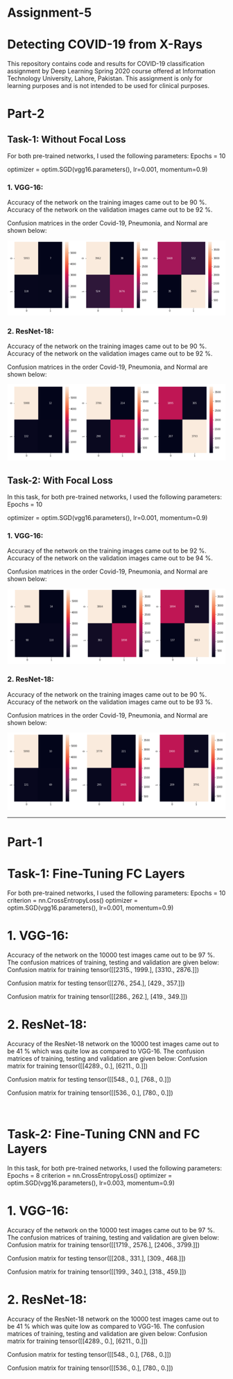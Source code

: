 # Assignment-5
# Detecting COVID-19 from X-Rays

This repository contains code and results for COVID-19 classification assignment by Deep Learning Spring 2020 course offered at Information Technology University, Lahore, Pakistan. This assignment is only for learning purposes and is not intended to be used for clinical purposes.

# Part-2

## Task-1: Without Focal Loss

For both pre-trained networks, I used the following parameters:
Epochs = 10

optimizer = optim.SGD(vgg16.parameters(), lr=0.001, momentum=0.9)

### 1.	VGG-16:
Accuracy of the network on the training images came out to be 90 %.
Accuracy of the network on the validation images came out to be 92 %.

Confusion matrices in the order Covid-19, Pneumonia, and Normal are shown below:

<img src="image.png">
 


 

### 2.	ResNet-18:
Accuracy of the network on the training images came out to be 90 %.
Accuracy of the network on the validation images came out to be 92 %.

Confusion matrices in the order Covid-19, Pneumonia, and Normal are shown below:

<img src="ResNet18 (w-o FL).png"> 

 
## Task-2: With Focal Loss 

In this task, for both pre-trained networks, I used the following parameters:
Epochs = 10

optimizer = optim.SGD(vgg16.parameters(), lr=0.001, momentum=0.9)

### 1.	VGG-16:
Accuracy of the network on the training images came out to be 92 %.
Accuracy of the network on the validation images came out to be 94 %.

Confusion matrices in the order Covid-19, Pneumonia, and Normal are shown below:

<img src="VGG (FL).png"> 


### 2.	ResNet-18:
Accuracy of the network on the training images came out to be 90 %.
Accuracy of the network on the validation images came out to be 93 %.

Confusion matrices in the order Covid-19, Pneumonia, and Normal are shown below:
 
<img src="ResNet18 (FL).png">


_________________________________________________________________________________________
# Part-1

# Task-1: Fine-Tuning FC Layers
For both pre-trained networks, I used the following parameters:
Epochs = 10
criterion = nn.CrossEntropyLoss()
optimizer = optim.SGD(vgg16.parameters(), lr=0.001, momentum=0.9)

 # 1.	VGG-16:
Accuracy of the network on the 10000 test images came out to be 97 %.
The confusion matrices of training, testing and validation are given below:
Confusion matrix for training
tensor([[2315., 1999.],
    		   [3310., 2876.]])

Confusion matrix for testing
tensor([[276., 254.],
    		   [429., 357.]])

Confusion matrix for training
tensor([[286., 262.],
        [419., 349.]])

# 2.	ResNet-18:
Accuracy of the ResNet-18 network on the 10000 test images came out to be 41 % which was quite low as compared to VGG-16.
The confusion matrices of training, testing and validation are given below:
Confusion matrix for training
tensor([[4289.,    0.],
[6211.,    0.]])

Confusion matrix for testing
tensor([[548.,   0.],
        		[768.,   0.]])

Confusion matrix for training
tensor([[536.,   0.],
        	[780.,   0.]])

 
# Task-2: Fine-Tuning CNN and FC Layers
In this task, for both pre-trained networks, I used the following parameters:
Epochs = 8
criterion = nn.CrossEntropyLoss()
optimizer = optim.SGD(vgg16.parameters(), lr=0.003, momentum=0.9)

# 1.	VGG-16:
Accuracy of the network on the 10000 test images came out to be 97 %.
The confusion matrices of training, testing and validation are given below:
Confusion matrix for training
tensor([[1719., 2576.],
        		[2406., 3799.]])

Confusion matrix for testing
tensor([[208., 331.],
        		[309., 468.]])

Confusion matrix for training
tensor([[199., 340.],
        	[318., 459.]])

# 2.	ResNet-18:
Accuracy of the ResNet-18 network on the 10000 test images came out to be 41 % which was quite low as compared to VGG-16.
The confusion matrices of training, testing and validation are given below:
Confusion matrix for training
tensor([[4289.,    0.],
[6211.,    0.]])

Confusion matrix for testing
tensor([[548.,   0.],
        		[768.,   0.]])

Confusion matrix for training
tensor([[536.,   0.],
        	[780.,   0.]])


